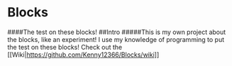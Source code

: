 # Blocks
####The test on these blocks!
##Intro
#####This is my own project about the blocks, like an experiment! I use my knowledge of programming to put the test on these blocks!
Check out the [[Wiki|https://github.com/Kenny12366/Blocks/wiki]]
